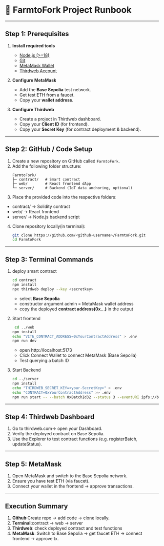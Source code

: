# 🚀 FarmtoFork Project Runbook

---

## Step 1: Prerequisites

1. **Install required tools**
   - [Node.js (>=18)](https://nodejs.org/)  
   - [Git](https://git-scm.com/)  
   - [MetaMask Wallet](https://metamask.io/)  
   - [Thirdweb Account](https://thirdweb.com/)  

2. **Configure MetaMask**
   - Add the **Base Sepolia** test network.  
   - Get test ETH from a faucet.  
   - Copy your **wallet address**.  

3. **Configure Thirdweb**
   - Create a project in Thirdweb dashboard.  
   - Copy your **Client ID** (for frontend).  
   - Copy your **Secret Key** (for contract deployment & backend).  

---

## Step 2: GitHub / Code Setup

1. Create a new repository on GitHub called `FarmtoFork`.  
2. Add the following folder structure:  
   ```text
   FarmtoFork/
   ├─ contract/   # Smart contract
   ├─ web/        # React frontend dApp
   └─ server/     # Backend (IoT data anchoring, optional)
   ```
3. Place the provided code into the respective folders:

- contract/ → Solidity contract
- web/ → React frontend
- server/ → Node.js backend script

4. Clone repository locally(in terminal):
   ```bash
   git clone https://github.com/<github-username>/FarmtoFork.git
   cd FarmtoFork
   ```

---

## Step 3: Terminal Commands

1. deploy smart contract
    ```bash
    cd contract
    npm install
    npx thirdweb deploy --key <secretkey>
    ```
    - select **Base Sepolia**
    - constructor argument admin = MetaMask wallet address
    - copy the deployed **contract address(0x...)** in the output

2. Start frontend
   ```bash
    cd ../web
   npm install
   echo "VITE_CONTRACT_ADDRESS=0xYourContractAddress" > .env
   npm run dev
   ```
   - open http://localhost:5173
   - Click Connect Wallet to connect MetaMask (Base Sepolia)
   - Test querying a batch ID
  
3. Start Backend
   ```bash
   cd ../server
   npm install
   echo "THIRDWEB_SECRET_KEY=<your-SecretKey>" > .env
   echo "CONTRACT=0xYourContractAddress" >> .env
   npm run start -- --batch 0xBatchId32 --status 3 --eventURI ipfs://bafy... --eventHash 0xHash32
   ```

---

## Step 4: Thirdweb Dashboard
1. Go to thirdweb.com→ open your Dashboard.
2. Verify the deployed contract on Base Sepolia.
3. Use the Explorer to test contract functions (e.g. registerBatch, updateStatus).

---

## Step 5: MetaMask
1. Open MetaMask and switch to the Base Sepolia network.
2. Ensure you have test ETH (via faucet).
3. Connect your wallet in the frontend → approve transactions.

---

## Execution Summary
1. **Github**:Create repo → add code → clone locally.
2. **Terminal**:contract → web → server
3. **Thirdweb**: check deployed contract and test functions
4. **MetaMask**: Switch to Base Sepolia → get faucet ETH → connect frontend → approve tx.
